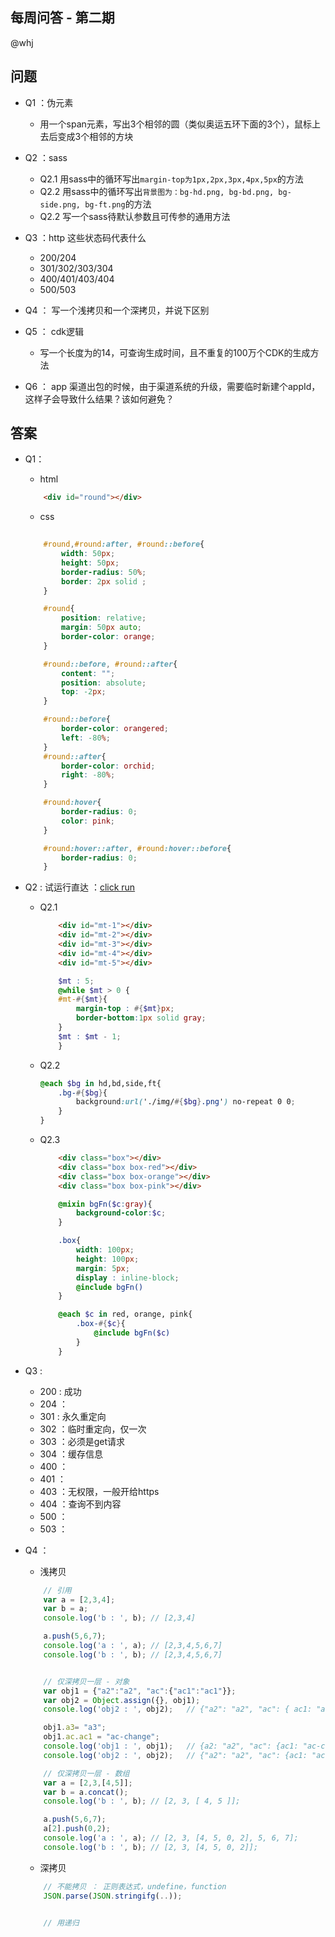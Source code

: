 每周问答 - 第二期
---
@whj

## 问题

- Q1 ：伪元素
    - 用一个span元素，写出3个相邻的圆（类似奥运五环下面的3个），鼠标上去后变成3个相邻的方块

- Q2 ：sass
    - Q2.1 用sass中的循环写出`margin-top为1px,2px,3px,4px,5px`的方法
    - Q2.2 用sass中的循环写出`背景图为：bg-hd.png, bg-bd.png, bg-side.png, bg-ft.png`的方法
    - Q2.2 写一个sass待默认参数且可传参的通用方法

- Q3 ：http 这些状态码代表什么
    - 200/204
    - 301/302/303/304
    - 400/401/403/404
    - 500/503

- Q4 ： 写一个浅拷贝和一个深拷贝，并说下区别

- Q5 ： cdk逻辑
    - 写一个长度为的14，可查询生成时间，且不重复的100万个CDK的生成方法

- Q6 ： app 渠道出包的时候，由于渠道系统的升级，需要临时新建个appId，这样子会导致什么结果？该如何避免？




## 答案
- Q1：
    - html
    ```html 
        <div id="round"></div>
    ```
    - css
    ```css
        
        #round,#round:after, #round::before{
            width: 50px;
            height: 50px;
            border-radius: 50%;
            border: 2px solid ;
        }

        #round{
            position: relative;
            margin: 50px auto;
            border-color: orange;
        }

        #round::before, #round::after{
            content: "";
            position: absolute;
            top: -2px;
        }

        #round::before{
            border-color: orangered;
            left: -80%;
        }
        #round::after{
            border-color: orchid;
            right: -80%;
        }

        #round:hover{
            border-radius: 0;
            color: pink;
        }

        #round:hover::after, #round:hover::before{
            border-radius: 0;
        }
    ```

- Q2 : 试运行直达 ：[click run](https://wow.techbrood.com/fiddle/17253)
    - Q2.1
        ```html
            <div id="mt-1"></div>
            <div id="mt-2"></div>
            <div id="mt-3"></div>
            <div id="mt-4"></div>
            <div id="mt-5"></div>
        ```
        ```scss
            $mt : 5;
            @while $mt > 0 {
            #mt-#{$mt}{
                margin-top : #{$mt}px;
                border-bottom:1px solid gray;
            }
            $mt : $mt - 1;
            }
        ```

    - Q2.2 
        ```scss
        @each $bg in hd,bd,side,ft{
            .bg-#{$bg}{
                background:url('./img/#{$bg}.png') no-repeat 0 0; 
            }
        }
        ```

    - Q2.3
        ```html
            <div class="box"></div>
            <div class="box box-red"></div>
            <div class="box box-orange"></div>
            <div class="box box-pink"></div>
        ```
        ```scss
            @mixin bgFn($c:gray){
                background-color:$c;
            }

            .box{
                width: 100px;
                height: 100px;
                margin: 5px;
                display : inline-block;
                @include bgFn()
            }

            @each $c in red, orange, pink{
                .box-#{$c}{
                    @include bgFn($c)
                }
            }
        ```

- Q3 :
    - 200 : 成功
    - 204 ： 
    - 301 : 永久重定向
    - 302 ：临时重定向，仅一次
    - 303 ：必须是get请求
    - 304 ：缓存信息
    - 400 ：
    - 401 ：
    - 403 ：无权限，一般开给https
    - 404 ：查询不到内容
    - 500 ： 
    - 503 ：

- Q4 ：
    - 浅拷贝
    ```js
        // 引用
        var a = [2,3,4];
        var b = a;
        console.log('b : ', b); // [2,3,4]

        a.push(5,6,7);
        console.log('a : ', a); // [2,3,4,5,6,7]
        console.log('b : ', b); // [2,3,4,5,6,7]


        // 仅深拷贝一层 - 对象
        var obj1 = {"a2":"a2", "ac":{"ac1":"ac1"}};
        var obj2 = Object.assign({}, obj1);
        console.log('obj2 : ', obj2);   // {"a2": "a2", "ac": { ac1: "ac1" } }

        obj1.a3= "a3";
        obj1.ac.ac1 = "ac-change";
        console.log('obj1 : ', obj1);   // {a2: "a2", "ac": {ac1: "ac-change"}, a3: "a3"}
        console.log('obj2 : ', obj2);   // {"a2": "a2", "ac": {ac1: "ac-change"}}

        // 仅深拷贝一层 - 数组
        var a = [2,3,[4,5]];
        var b = a.concat();
        console.log('b : ', b); // [2, 3, [ 4, 5 ]];

        a.push(5,6,7);
        a[2].push(0,2);
        console.log('a : ', a); // [2, 3, [4, 5, 0, 2], 5, 6, 7];
        console.log('b : ', b); // [2, 3, [4, 5, 0, 2]];
    ```

    - 深拷贝
    ```js
        // 不能拷贝 ： 正则表达式，undefine，function
        JSON.parse(JSON.stringifg(..));


        // 用递归

    ```
